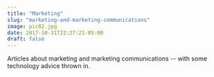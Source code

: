 ```yaml
---
title: "Marketing"
slug: "marketing-and-marketing-communications"
image: pic02.jpg
date: 2017-10-31T22:27:21-05:00
draft: false
---
```


Articles about marketing and marketing communications -- with some technology advice thrown in.